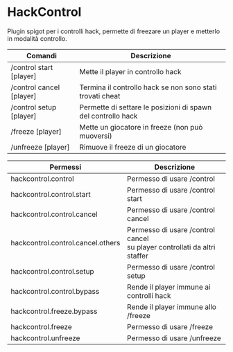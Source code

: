 # HackControl
Plugin spigot per i controlli hack, permette di freezare un player e metterlo in modalità controllo.

| Comandi    | Descrizione |
| ------------- |-------------|
| /control start [player] | Mette il player in controllo hack |
| /control cancel [player] | Termina il controllo hack se non sono stati trovati cheat |
| /control setup [player] | Permette di settare le posizioni di spawn del controllo hack |
| /freeze [player] | Mette un giocatore in freeze (non può muoversi) |
| /unfreeze [player] | Rimuove il freeze di un giocatore |
  
| Permessi    | Descrizione |
| ------------- |-------------|
| hackcontrol.control | Permesso di usare /control |
| hackcontrol.control.start | Permesso di usare /control start |
| hackcontrol.control.cancel | Permesso di usare /control cancel |
| hackcontrol.control.cancel.others | Permesso di usare /control cancel<br>su player controllati da altri staffer |
| hackcontrol.control.setup | Permesso di usare /control setup |
| hackcontrol.control.bypass | Rende il player immune ai controlli hack |
| hackcontrol.freeze.bypass | Rende il player immune allo /freeze |
| hackcontrol.freeze | Permesso di usare /freeze |
| hackcontrol.unfreeze | Permesso di usare /unfreeze |
